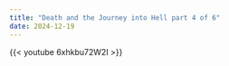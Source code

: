```yaml
---
title: "Death and the Journey into Hell part 4 of 6"
date: 2024-12-19
---
```


{{< youtube 6xhkbu72W2I >}}
